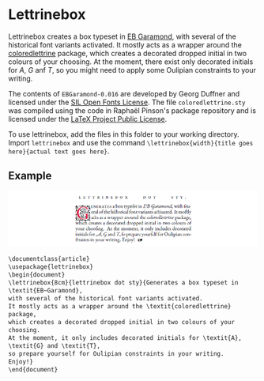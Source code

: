 # Lettrinebox

Lettrinebox creates a box typeset in [EB Garamond](http://www.georgduffner.at/ebgaramond/index.html), with several of the historical font variants activated.
It mostly acts as a wrapper around the [coloredlettrine](https://github.com/raphink/coloredlettrine) package, which creates a decorated dropped initial in two colours of your choosing.
At the moment, there exist only decorated initials for *A*, *G* anf *T*, so you might need to apply some Oulipian constraints to your writing.

The contents of `EBGaramond-0.016` are developed by Georg Duffner and licensed under the [SIL Open Fonts License](https://scripts.sil.org/cms/scripts/page.php?site_id=nrsi&id=OFL).
The file `coloredlettrine.sty` was compiled using the code in Raphaël Pinson's package repository and is licensed under the [LaTeX Project Public License](http://www.latex-project.org/lppl.txt).

To use lettrinebox, add the files in this folder to your working directory.
Import `lettrinebox` and use the command `\lettrinebox{width}{title goes here}{actual text goes here}`.

## Example

![Screenshot of the output of the code below](https://github.com/verenablaschke/tex-packages/blob/main/lettrinebox/lettrinebox-demo.png)

```
\documentclass{article}
\usepackage{lettrinebox}
\begin{document}
\lettrinebox{8cm}{lettrinebox dot sty}{Generates a box typeset in \textit{EB~Garamond},
with several of the historical font variants activated.
It mostly acts as a wrapper around the \textit{coloredlettrine} package,
which creates a decorated dropped initial in two colours of your choosing.
At the moment, it only includes decorated initials for \textit{A}, \textit{G} and \textit{T},
so prepare yourself for Oulipian constraints in your writing.
Enjoy!}
\end{document}
```
